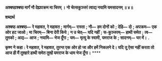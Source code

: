 **अश्बष्ठाश्बष्ठ मार्गं नौ देह्यपक्रम मा चिरम् ।** **नो चेत्सकुञ्जरं त्वाद्य नयामि यमसादनम् ॥ ४॥** 

**शब्दार्थ** 

**अश्बष्ठ अश्बष्ठ—** **रे महावत, रे महावत** **; मार्गम्—** **रास्ता** **; नौ—** **हम दोनों को** **; देहि—** **दो** **; अपक्रम—** **एक ओर हट जाओ** **; मा** **चिरम्—** **बिना देरी किये** **; न उ चेत्—** **यदि नहीं** **; स-कुञ्जरम्—** **हाथी समेत** **; त्व—** **तुमको** **; अद्य—** **आज** **; नयामि—** **भेज दूँगा** **;** **यम—** **मृत्यु के स्वामी, यमराज के** **; सादनम्—** **घर में।** **.** 

**कृष्ण ने कहा** **: रे महावत, रे महावत, तुरन्त एक ओर हो जा और हमें निकलने दे। यदि** **तू ऐसा नहीं करता तो आज ही मैं तुश्हारे हाथी समेत तुश्हें यमराज के धाम भेज दूँगा।** **** 